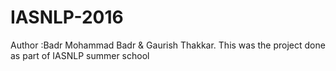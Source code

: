 # IASNLP-2016
Author :Badr Mohammad Badr &amp; Gaurish Thakkar. This was the project done as part of IASNLP summer school
